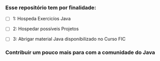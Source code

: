 ### Esse repositório tem por finalidade:

- [ ] 1: Hospeda Exercicíos Java

- [ ] 2: Hospedar possíveis Projetos

- [ ] 3: Abrigar material Java disponibilizado no Curso FIC

### Contribuir um pouco mais para com a comunidade do Java
